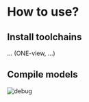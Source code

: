 # How to use?

## Install toolchains

... (ONE-view, ...)

## Compile models

![debug](https://user-images.githubusercontent.com/10216715/174795531-9868f1e0-25ab-4ae3-bf65-fe8385a7ba76.gif)
